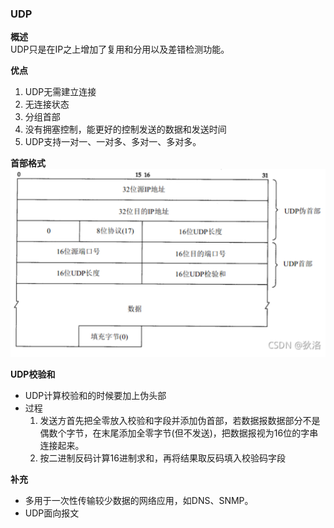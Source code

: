 ### UDP

**概述**  
UDP只是在IP之上增加了复用和分用以及差错检测功能。  

**优点**  
1. UDP无需建立连接
2. 无连接状态
3. 分组首部
4. 没有拥塞控制，能更好的控制发送的数据和发送时间
5. UDP支持一对一、一对多、多对一、多对多。

**首部格式**  
![](../../picture/UDP首部.png)

**UDP校验和**  
- UDP计算校验和的时候要加上伪头部  
- 过程
   1. 发送方首先把全零放入校验和字段并添加伪首部，若数据报数据部分不是偶数个字节，在末尾添加全零字节(但不发送)，把数据报视为16位的字串连接起来。
   2. 按二进制反码计算16进制求和，再将结果取反码填入校验码字段

**补充**  
- 多用于一次性传输较少数据的网络应用，如DNS、SNMP。
- UDP面向报文